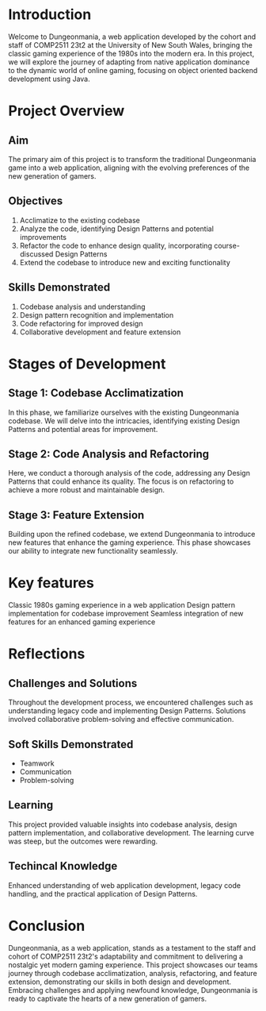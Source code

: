 # Introduction

Welcome to Dungeonmania, a web application developed by the cohort and staff of COMP2511 23t2 at the University of New South Wales, bringing the classic gaming experience of the 1980s into the modern era. In this project, we will explore the journey of adapting from native application dominance to the dynamic world of online gaming, focusing on object oriented backend development using Java.

# Project Overview

## Aim

The primary aim of this project is to transform the traditional Dungeonmania game into a web application, aligning with the evolving preferences of the new generation of gamers.

## Objectives

1. Acclimatize to the existing codebase
2. Analyze the code, identifying Design Patterns and potential improvements
3. Refactor the code to enhance design quality, incorporating course-discussed Design Patterns
4. Extend the codebase to introduce new and exciting functionality

## Skills Demonstrated

1. Codebase analysis and understanding
2. Design pattern recognition and implementation
3. Code refactoring for improved design
4. Collaborative development and feature extension

# Stages of Development

## Stage 1: Codebase Acclimatization
In this phase, we familiarize ourselves with the existing Dungeonmania codebase. We will delve into the intricacies, identifying existing Design Patterns and potential areas for improvement.

## Stage 2: Code Analysis and Refactoring
Here, we conduct a thorough analysis of the code, addressing any Design Patterns that could enhance its quality. The focus is on refactoring to achieve a more robust and maintainable design.

## Stage 3: Feature Extension
Building upon the refined codebase, we extend Dungeonmania to introduce new features that enhance the gaming experience. This phase showcases our ability to integrate new functionality seamlessly.

# Key features

Classic 1980s gaming experience in a web application
Design pattern implementation for codebase improvement
Seamless integration of new features for an enhanced gaming experience

# Reflections
## Challenges and Solutions
Throughout the development process, we encountered challenges such as understanding legacy code and implementing Design Patterns. Solutions involved collaborative problem-solving and effective communication.

## Soft Skills Demonstrated
- Teamwork
- Communication
- Problem-solving

## Learning
This project provided valuable insights into codebase analysis, design pattern implementation, and collaborative development. The learning curve was steep, but the outcomes were rewarding.

## Techincal Knowledge
Enhanced understanding of web application development, legacy code handling, and the practical application of Design Patterns.

# Conclusion
Dungeonmania, as a web application, stands as a testament to the staff and cohort of COMP2511 23t2's adaptability and commitment to delivering a nostalgic yet modern gaming experience. This project showcases our teams journey through codebase acclimatization, analysis, refactoring, and feature extension, demonstrating our skills in both design and development. Embracing challenges and applying newfound knowledge, Dungeonmania is ready to captivate the hearts of a new generation of gamers.
